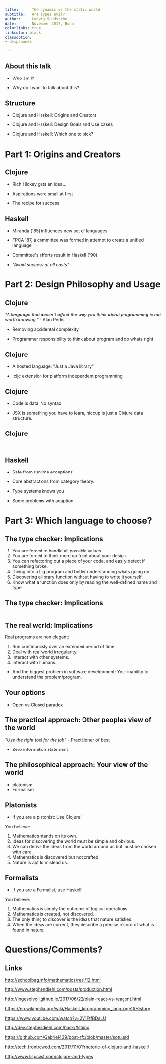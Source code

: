 ```yaml
---
title:      The dynamic vs the static world
subtitle:   Are types evil?
author:     Ludvig Sundström
date:       November 2017, Bonn
colorlinks: true
linkcolor: black
classoption:
- dvipsnames

---
```

## About this talk

- Who am I?

- Why do I want to talk about this?

## Structure

- Clojure and Haskell: Origins and Creators

- Clojure and Haskell: Design Goals and Use cases

- Clojure and Haskell: Which one to pick?

# Part 1: Origins and Creators

## Clojure

- Rich Hickey gets an idea...

- Aspirations were small at first

- The recipe for success

## Haskell

- Miranda ('85) influences new set of languages

- FPCA '87, a committee was formed in attempt to create a unified language

- Committee's efforts result in Haskell ('90)

- *"Avoid success at all costs"*

# Part 2: Design Philosophy and Usage

## Clojure

*"A language that doesn't affect the way you think about programming is
not worth knowing.”* - Alan Perlis

- Removing accidental complexity

- Programmer responsibility to think about program and do whats right

## Clojure

- A hosted language: "Just a Java library"

- .cljc extension for platform independent programming

## Clojure

- Code is data: No syntax

- JSX is something you have to learn, hiccup is just a Clojure data structure.

## Clojure

``` {.js include=src/listings/sample.js snippet=jsx}
```
``` {.clj include=src/listings/sample.clj snippet=hiccup}
```

## Haskell

- Safe from runtime exceptions

- Core abstractions from category theory.

- Type systems knows you

- Some problems with adaption

# Part 3: Which language to choose?

## The type checker: Implications

1. You are forced to handle all possible values.
2. You are forced to think more up front about your design.
3. You can refactoring out a piece of your code, and easily detect if something broke.
4. Diving into a big program and better understanding whats going on.
5. Discovering a library function without having to write it yourself.
7. Know what a function does only by reading the well-defined name and type

## The type checker: Implications

``` {.hs include=src/listings/Sample.hs snippet=type-signatures}
```

## The real world: Implications

Real programs are non elegant:

1. Run continuously over an extended period of time.
2. Deal with real world irregularity.
3. Interact with other systems.
4. Interact with humans.

- And the biggest problem in software development: Your inability to understand the
problem/program.

## Your options

- Open vs Closed paradox

## The practical approach: Other peoples view of the world

*"Use the right tool for the job"* - Practitioner of best

- Zero information statement

## The philosophical approach: Your view of the world

- platonism
- Formalism

## Platonists

- If you are a platonist: Use Clojure!

You believe:

1. Mathematics stands on its own.
2. Ideas for discovering the world must be simple and obvious.
3. We can derive the ideas from the world around us but must be chosen with
   care.
4. Mathematics is discovered but not crafted.
5. Nature is apt to mislead us.

## Formalists

- If you are a Formalist, use Haskell!

You believe:

1. Mathematics is simply the outcome of logical operations.
2. Mathematics is created, not discovered.
3. The only thing to discover is the ideas that nature satisfies.
4. When the ideas are correct, they describe a precise record of what
   is found in nature.

# Questions/Comments?

## Links

<http://schoolbag.info/mathematics/real/12.html>

<http://www.stephendiehl.com/posts/production.html>

<http://ingesolvoll.github.io/2017/06/22/plain-react-vs-reagent.html>

<https://en.wikipedia.org/wiki/Haskell_(programming_language)#History>

<https://www.youtube.com/watch?v=2V1FtfBDsLU>

<http://dev.stephendiehl.com/hask/#string>

<https://github.com/Gabriel439/post-rfc/blob/master/sotu.md>

<http://tech.frontrowed.com/2017/11/01/rhetoric-of-clojure-and-haskell/>

<http://www.lispcast.com/clojure-and-types>
